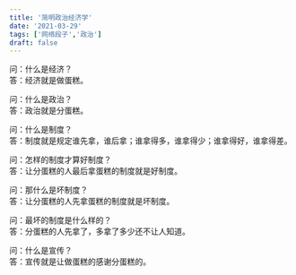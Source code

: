 ```yaml
---
title: '简明政治经济学'
date: '2021-03-29'
tags: ['网络段子','政治']
draft: false
---
```


问：什么是经济？<br />
答：经济就是做蛋糕。

问：什么是政治？<br />
答：政治就是分蛋糕。

问：什么是制度？<br />
答：制度就是规定谁先拿，谁后拿；谁拿得多，谁拿得少；谁拿得好，谁拿得差。

问：怎样的制度才算好制度？<br />
答：让分蛋糕的人最后拿蛋糕的制度就是好制度。

问：那什么是坏制度？<br />
答：让分蛋糕的人先拿蛋糕的制度就是坏制度。

问：最坏的制度是什么样的？<br />
答：分蛋糕的人先拿了，多拿了多少还不让人知道。

问：什么是宣传？ <br />
答：宣传就是让做蛋糕的感谢分蛋糕的。


	